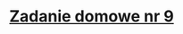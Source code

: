 # [Zadanie domowe nr 9](https://szkolachmury.pl/google-cloud-platform-droga-architekta/tydzien-9-understanding-vpc-networks/praca-domowa-nr-9/)
